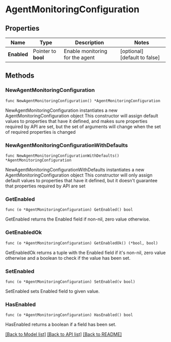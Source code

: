 # AgentMonitoringConfiguration

## Properties

Name | Type | Description | Notes
------------ | ------------- | ------------- | -------------
**Enabled** | Pointer to **bool** | Enable monitoring for the agent | [optional] [default to false]

## Methods

### NewAgentMonitoringConfiguration

`func NewAgentMonitoringConfiguration() *AgentMonitoringConfiguration`

NewAgentMonitoringConfiguration instantiates a new AgentMonitoringConfiguration object
This constructor will assign default values to properties that have it defined,
and makes sure properties required by API are set, but the set of arguments
will change when the set of required properties is changed

### NewAgentMonitoringConfigurationWithDefaults

`func NewAgentMonitoringConfigurationWithDefaults() *AgentMonitoringConfiguration`

NewAgentMonitoringConfigurationWithDefaults instantiates a new AgentMonitoringConfiguration object
This constructor will only assign default values to properties that have it defined,
but it doesn't guarantee that properties required by API are set

### GetEnabled

`func (o *AgentMonitoringConfiguration) GetEnabled() bool`

GetEnabled returns the Enabled field if non-nil, zero value otherwise.

### GetEnabledOk

`func (o *AgentMonitoringConfiguration) GetEnabledOk() (*bool, bool)`

GetEnabledOk returns a tuple with the Enabled field if it's non-nil, zero value otherwise
and a boolean to check if the value has been set.

### SetEnabled

`func (o *AgentMonitoringConfiguration) SetEnabled(v bool)`

SetEnabled sets Enabled field to given value.

### HasEnabled

`func (o *AgentMonitoringConfiguration) HasEnabled() bool`

HasEnabled returns a boolean if a field has been set.


[[Back to Model list]](../README.md#documentation-for-models) [[Back to API list]](../README.md#documentation-for-api-endpoints) [[Back to README]](../README.md)


